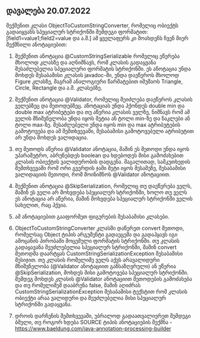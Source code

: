 ## დავალება 20.07.2022

შექმენით კლასი ObjectToCustomStringConverter, რომელიც ობიექტს გადაიყვანს სპეციალურ სტრიქონში შემდეგი ფორმატით: [field1=value1;field2=value და ა.შ.] ამ ყველაფერს კი მოახდენს ჩვენ მიერ შექმნილი ანოტაციებით:

1. შექმენით ანოტაცია @CustomStringSerializable რომელიც ეწერება მხოლოდ კლასზე და აღნიშნავს, რომ კლასის გადაყვანა შესაძლებელია სპეციალური ფორმატის სტრიქონში. ეს ანოტაცია უნდა მოხდეს შესაბამისი კლასის javadoc-ში, უნდა დაეწეროს მხოლოდ Figure კლასზე, მაგრამ ანალოგიური წარმატებით იმუშაოს Triangle, Circle, Rectangle და ა.შ. კლასებზე.

2. შექმენით ანოტაცია @Validator, რომელიც შეიძლება დაეწეროს კლასის ველებზეც და მეთოდებზეც. ანოტაციას უნდა ჰქონდეს double min და double max ატრიბუტები და თუ აწერია კლასის ველზე, ნიშნავს რომ ამ ველის მნიშვნელობა უნდა იყოს მეტია ან ტოლი min-ზე და ნაკლები ან ტოლი max-ზე. შესაძლებელი უნდა იყოს min და max ატრიბუტების გამოტოვება და ამ შემთხვევაში, შესაბამისი გამოტოვებული ატრიბუტით არ უნდა მოხდეს ვალიდაცია.

3. თუ მეთოდს აწერია @Validator ანოტაცია, მაშინ ეს მეთოდი უნდა იყოს უპარამეტრო, აბრუნებდეს boolean და ხდებოდეს მისი გამოძახებით კლასის ობიექტის ვალიდურობის დადგენა. მაგალითად, სამკუთხედის შემთხვევაში რომ ორი გვერდის ჯამი მეტი იყოს მესამეზე, შესაბამისი ვალიდაციის მეთოდი, რომ მოინიშნოს @Validator ანოტაციით.

4. შექმენით ანოტაცია @SkipSerialization, რომელიც თუ დაეწერება ველს, მაშინ ეს ველი არ მოხვდება სპეციალურ სტრიქონში, ხოლო თუ ველს ეს ანოტაცია არ აწერია, მაშინ მოხვდება სპეციალურ სტრიქონში ველის სახელით, რაც ჰქვია.

5. ამ ანოტაციებით გააფორმეთ ფიგურების შესაბამისი კლასები.

6. ObjectToCustomStringConverter კლასში დაწერეთ convert მეთოდი, რომელსაც Object ტიპის არგუმენტი გადაეცემა და გადაჰყავს იგი ამოცანის პირობაში მოცემული ფორმატის სტრიქონში. თუ კლასის გადაყავანა შეუძლებელია სპეციალურ სტრიქონში, მაშინ convert მეთოდმა დაარტყას CustomStringSerializationException შესაბამისი მესიჯით. თუ კლასის რომელიმე ველს აქვს არავალიდური მნიშვნელობა (@Validator ანოტაციით განსაზღვრული) ან უწერია @SkipSerialization, მოხდეს მისი გამოტოვება სპეციალურ სტრიქონში. შემდეგ მოხდეს კლასის @Validator ანოტაციით მეთოდების გამოძახება და თუ რომელიმემ დააბრუნა false, მაშინ აღიძრას CustomStringSerializationException შესაბამისი ტექსტით რომ კლასის ობიექტი არაა ვალიდური და შეუძლებელია მისი სპეციალურ სტრიქონში გადაყვანა.

7. დროის დარჩენის შემთხვევაში, უბრალოდ გადაათვალიერეთ შემდეგი ბმული, თუ როგორ ხდება SOURCE ტიპის ანოტაციების შექმნა - https://www.baeldung.com/java-annotation-processing-builder
